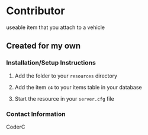 # Contributor
 useable item that you attach to a vehicle

 ## Created for my own

 ### Installation/Setup Instructions
 1) Add the folder to your `resources` directory

 2) Add the item `c4` to your items table in your database

 3) Start the resource in your `server.cfg` file


 ### Contact Information

CoderC


